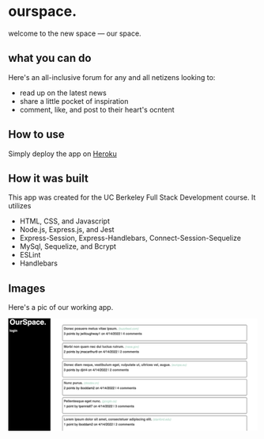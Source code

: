 # ourspace.
welcome to the new space — our space.

## what you can do
Here's an all-inclusive forum for any and all netizens looking to:

- read up on the latest news
- share a little pocket of inspiration
- comment, like, and post to their heart's ocntent

## How to use
Simply deploy the app on <a href="https://obscure-citadel-61027.herokuapp.com/">Heroku</a>

## How it was built
This app was created for the UC Berkeley Full Stack Development course. It utilizes

- HTML, CSS, and Javascript 
- Node.js, Express.js, and Jest 
- Express-Session, Express-Handlebars, Connect-Session-Sequelize
- MySql, Sequelize, and Bcrypt
- ESLint
- Handlebars 

## Images

Here's a pic of our working app.

<img src="./images/ourspace-img.png">